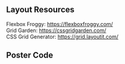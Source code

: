 ## Layout Resources

Flexbox Froggy: https://flexboxfroggy.com/ \
Grid Garden: https://cssgridgarden.com/ \
CSS Grid Generator: https://grid.layoutit.com/

## Poster Code
